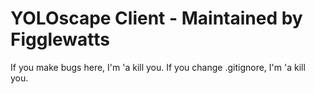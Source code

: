 YOLOscape Client - Maintained by Figglewatts
================
If you make bugs here, I'm 'a kill you.
If you change .gitignore, I'm 'a kill you.
